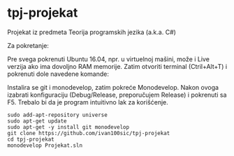 # tpj-projekat
Projekat iz predmeta Teorija programskih jezika (a.k.a. C#)

Za pokretanje:

Pre svega pokrenuti Ubuntu 16.04, npr. u virtuelnoj mašini, može
i Live verzija ako ima dovoljno RAM memorije. Zatim otvoriti terminal
(Ctril+Alt+T) i pokrenuti dole navedene komande:

Instalira se git i monodevelop, zatim pokreće Monodevelop. Nakon
ovoga izabrati konfiguraciju (Debug/Release, preporučujem Release)
i pokrenuti sa F5. Trebalo bi da je program intuitivno lak za korišćenje.

```
sudo add-apt-repository universe
sudo apt-get update
sudo apt-get -y install git monodevelop
git clone https://github.com/ivan100sic/tpj-projekat
cd tpj-projekat
monodevelop Projekat.sln
```
